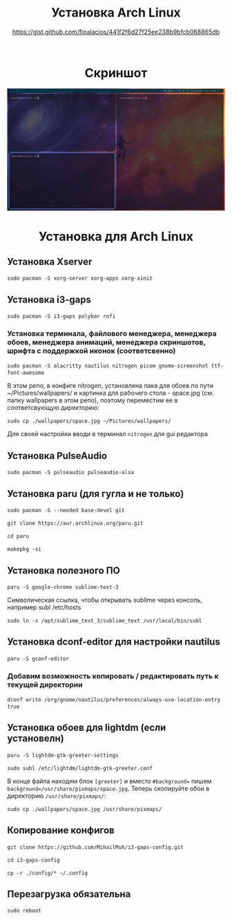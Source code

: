 <div align="center">

# Установка Arch Linux
https://gist.github.com/fjpalacios/441f2f6d27f25ee238b9bfcb068865db

<br>

# Скриншот
![screenshot](./assets/screenshot.png)

# Установка для Arch Linux
</div>

## Установка Xserver
```
sudo pacman -S xorg-server xorg-apps xorg-xinit
```

## Установка i3-gaps
```
sudo pacman -S i3-gaps polybar rofi
```

### Установка терминала, файлового менеджера, менеджера обоев, менеджера анимаций, менеджера скриншотов, шрифта с поддержкой иконок (соответсвенно)
```
sudo pacman -S alacritty nautilus nitrogen picom gnome-screenshot ttf-font-awesome
```
В этом репо, в конфиге nitrogen, установлена пака для обоев по пути ~/Pictures/wallpapers/ и картинка для рабочего стола - space.jpg (см. папку wallpapers в этом репо), поэтому переместим ее в соответсвующую директорию:
```
sudo cp ./wallpapers/space.jpg ~/Pictures/wallpapers/
```

Для своей настройки вводи в терминал ```nitrogen``` для gui редактора

## Установка PulseAudio
```
sudo pacman -S pulseaudio pulseaudio-alsa
```

## Установка paru (для гугла и не только)
```
sudo pacman -S --needed base-devel git
```
```
git clone https://aur.archlinux.org/paru.git
```
```
cd paru
```
```
makepkg -si
```

## Установка полезного ПО
```
paru -S google-chrome sublime-text-3
```

Символическая ссылка, чтобы открывать sublime через консоль, например subl /etc/hosts
```
sudo ln -s /opt/sublime_text_3/sublime_text /usr/local/bin/subl
```

## Установка dconf-editor для настройки nautilus
```
paru -S gconf-editor
```
### Добавим возможность копировать / редактировать путь к текущей директории
```
dconf write /org/gnome/nautilus/preferences/always-use-location-entry true
```

## Установка обоев для lightdm (если установелн)
```
paru -S lightdm-gtk-greeter-settings
```
```
sudo subl /etc/lightdm/lightdm-gtk-greeter.conf
```
В конце файла находим блок ```[greeter]``` и вместо ```#background=``` пишем ```background=/usr/share/pixmaps/space.jpg```.
Теперь скопируйте обои в директорию ```/usr/share/pixmaps/```:
```
sudo cp ./wallpapers/space.jpg /usr/share/pixmaps/
```

## Копирование конфигов
```
git clone https://github.com/MihailMuh/i3-gaps-config.git
```
```
cd i3-gaps-config
```
```
cp -r ./config/* ~/.config
```

## Перезагрузка обязательна
```
sudo reboot
```
